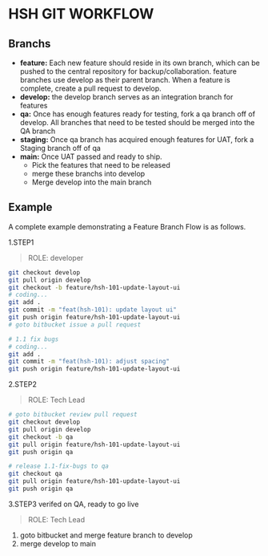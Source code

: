 # HSH GIT WORKFLOW

## Branchs
- **feature:** Each new feature should reside in its own branch, which can be pushed to the central repository for backup/collaboration. feature branches use develop as their parent branch. When a feature is complete, create a pull request to develop. 
- **develop:**  the develop branch serves as an integration branch for features
- **qa:** Once has enough features ready for testing, fork a qa branch off of develop. All branches that need to be tested should be merged into the QA branch
- **staging:** Once qa branch has acquired enough features for UAT, fork a Staging branch off of qa
- **main:**  Once UAT passed and ready to ship.
  - Pick the features that need to be released
  - merge these branchs into develop
  - Merge develop into the main branch

## Example
A complete example demonstrating a Feature Branch Flow is as follows.

1.STEP1
> ROLE: developer
```sh
git checkout develop
git pull origin develop
git checkout -b feature/hsh-101-update-layout-ui
# coding...
git add .
git commit -m "feat(hsh-101): update layout ui"
git push origin feature/hsh-101-update-layout-ui
# goto bitbucket issue a pull request

# 1.1 fix bugs
# coding...
git add .
git commit -m "feat(hsh-101): adjust spacing"
git push origin feature/hsh-101-update-layout-ui
```

2.STEP2
> ROLE: Tech Lead

```sh
# goto bitbucket review pull request
git checkout develop
git pull origin develop
git checkout -b qa
git pull origin feature/hsh-101-update-layout-ui
git push origin qa

# release 1.1-fix-bugs to qa
git checkout qa
git pull origin feature/hsh-101-update-layout-ui
git push origin qa
```

3.STEP3
verifed on QA, ready to go live
> ROLE: Tech Lead
1. goto bitbucket and merge feature branch to develop
2. merge develop to main

